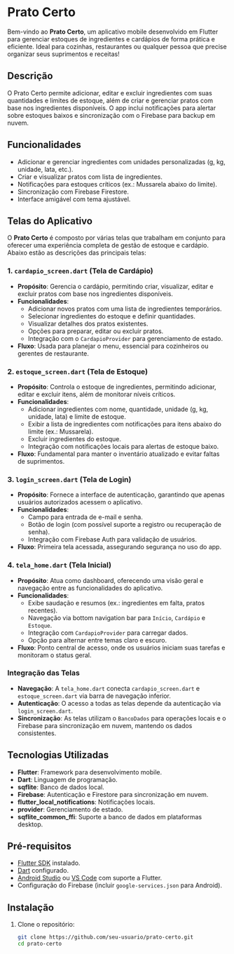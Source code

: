 # Prato Certo

Bem-vindo ao **Prato Certo**, um aplicativo mobile desenvolvido em Flutter para gerenciar estoques de ingredientes e cardápios de forma prática e eficiente. Ideal para cozinhas, restaurantes ou qualquer pessoa que precise organizar seus suprimentos e receitas!

## Descrição
O Prato Certo permite adicionar, editar e excluir ingredientes com suas quantidades e limites de estoque, além de criar e gerenciar pratos com base nos ingredientes disponíveis. O app inclui notificações para alertar sobre estoques baixos e sincronização com o Firebase para backup em nuvem.

## Funcionalidades
- Adicionar e gerenciar ingredientes com unidades personalizadas (g, kg, unidade, lata, etc.).
- Criar e visualizar pratos com lista de ingredientes.
- Notificações para estoques críticos (ex.: Mussarela abaixo do limite).
- Sincronização com Firebase Firestore.
- Interface amigável com tema ajustável.
## Telas do Aplicativo

O **Prato Certo** é composto por várias telas que trabalham em conjunto para oferecer uma experiência completa de gestão de estoque e cardápio. Abaixo estão as descrições das principais telas:

### 1. `cardapio_screen.dart` (Tela de Cardápio)
- **Propósito**: Gerencia o cardápio, permitindo criar, visualizar, editar e excluir pratos com base nos ingredientes disponíveis.
- **Funcionalidades**:
  - Adicionar novos pratos com uma lista de ingredientes temporários.
  - Selecionar ingredientes do estoque e definir quantidades.
  - Visualizar detalhes dos pratos existentes.
  - Opções para preparar, editar ou excluir pratos.
  - Integração com o `CardapioProvider` para gerenciamento de estado.
- **Fluxo**: Usada para planejar o menu, essencial para cozinheiros ou gerentes de restaurante.

### 2. `estoque_screen.dart` (Tela de Estoque)
- **Propósito**: Controla o estoque de ingredientes, permitindo adicionar, editar e excluir itens, além de monitorar níveis críticos.
- **Funcionalidades**:
  - Adicionar ingredientes com nome, quantidade, unidade (g, kg, unidade, lata) e limite de estoque.
  - Exibir a lista de ingredientes com notificações para itens abaixo do limite (ex.: Mussarela).
  - Excluir ingredientes do estoque.
  - Integração com notificações locais para alertas de estoque baixo.
- **Fluxo**: Fundamental para manter o inventário atualizado e evitar faltas de suprimentos.

### 3. `login_screen.dart` (Tela de Login)
- **Propósito**: Fornece a interface de autenticação, garantindo que apenas usuários autorizados acessem o aplicativo.
- **Funcionalidades**:
  - Campo para entrada de e-mail e senha.
  - Botão de login (com possível suporte a registro ou recuperação de senha).
  - Integração com Firebase Auth para validação de usuários.
- **Fluxo**: Primeira tela acessada, assegurando segurança no uso do app.

### 4. `tela_home.dart` (Tela Inicial)
- **Propósito**: Atua como dashboard, oferecendo uma visão geral e navegação entre as funcionalidades do aplicativo.
- **Funcionalidades**:
  - Exibe saudação e resumos (ex.: ingredientes em falta, pratos recentes).
  - Navegação via bottom navigation bar para `Início`, `Cardápio` e `Estoque`.
  - Integração com `CardapioProvider` para carregar dados.
  - Opção para alternar entre temas claro e escuro.
- **Fluxo**: Ponto central de acesso, onde os usuários iniciam suas tarefas e monitoram o status geral.

### Integração das Telas
- **Navegação**: A `tela_home.dart` conecta `cardapio_screen.dart` e `estoque_screen.dart` via barra de navegação inferior.
- **Autenticação**: O acesso a todas as telas depende da autenticação via `login_screen.dart`.
- **Sincronização**: As telas utilizam o `BancoDados` para operações locais e o Firebase para sincronização em nuvem, mantendo os dados consistentes.
## Tecnologias Utilizadas
- **Flutter**: Framework para desenvolvimento mobile.
- **Dart**: Linguagem de programação.
- **sqflite**: Banco de dados local.
- **Firebase**: Autenticação e Firestore para sincronização em nuvem.
- **flutter_local_notifications**: Notificações locais.
- **provider**: Gerenciamento de estado.
- **sqflite_common_ffi**: Suporte a banco de dados em plataformas desktop.

## Pré-requisitos
- [Flutter SDK](https://flutter.dev/docs/get-started/install) instalado.
- [Dart](https://dart.dev/get-dart) configurado.
- [Android Studio](https://developer.android.com/studio) ou [VS Code](https://code.visualstudio.com/) com suporte a Flutter.
- Configuração do Firebase (incluir `google-services.json` para Android).

## Instalação
1. Clone o repositório:
   ```bash
   git clone https://github.com/seu-usuario/prato-certo.git
   cd prato-certo

